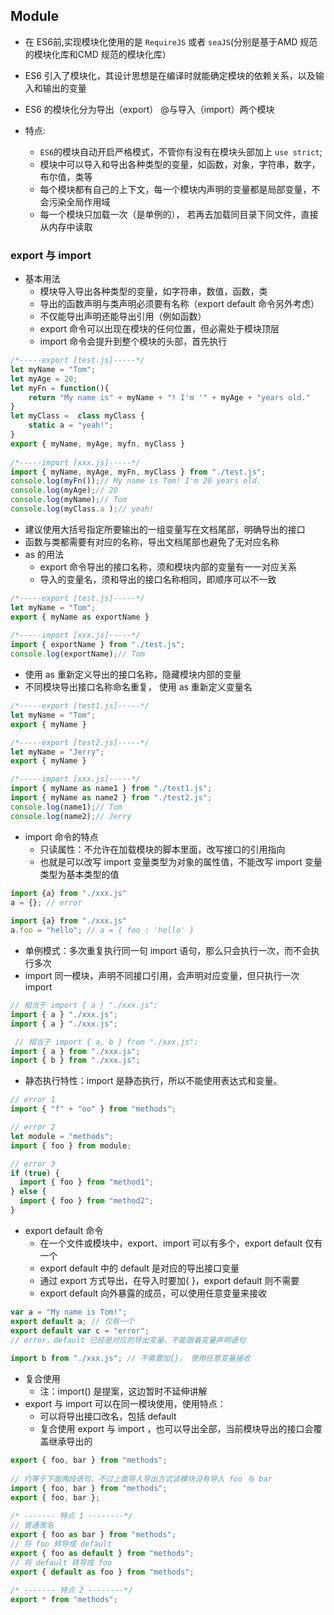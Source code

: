 ## Module 
- 在 ES6前,实现模块化使用的是 `RequireJS` 或者 `seaJS`(分别是基于AMD 规范的模块化库和CMD 规范的模块化库） 
- ES6 引入了模块化，其设计思想是在编译时就能确定模块的依赖关系，以及输入和输出的变量 
- ES6 的模块化分为导出（export） @与导入（import）两个模块 

- 特点:
  + `ES6`的模块自动开启严格模式，不管你有没有在模块头部加上 `use strict`;
  + 模块中可以导入和导出各种类型的变量，如函数，对象，字符串，数字，布尔值，类等 
  + 每个模块都有自己的上下文，每一个模块内声明的变量都是局部变量，不会污染全局作用域 
  + 每一个模块只加载一次（是单例的）， 若再去加载同目录下同文件，直接从内存中读取 

### export 与 import
- 基本用法
  + 模块导入导出各种类型的变量，如字符串，数值，函数，类 
  + 导出的函数声明与类声明必须要有名称（export default 命令另外考虑） 
  + 不仅能导出声明还能导出引用（例如函数） 
  + export 命令可以出现在模块的任何位置，但必需处于模块顶层 
  + import 命令会提升到整个模块的头部，首先执行 
```JavaScript
/*-----export [test.js]-----*/
let myName = "Tom";
let myAge = 20;
let myFn = function(){
    return "My name is" + myName + "! I'm '" + myAge + "years old."
}
let myClass =  class myClass {
    static a = "yeah!";
}
export { myName, myAge, myfn, myClass }
 
/*-----import [xxx.js]-----*/
import { myName, myAge, myFn, myClass } from "./test.js";
console.log(myFn());// My name is Tom! I'm 20 years old.
console.log(myAge);// 20
console.log(myName);// Tom
console.log(myClass.a );// yeah!
```
- 建议使用大括号指定所要输出的一组变量写在文档尾部，明确导出的接口 
- 函数与类都需要有对应的名称，导出文档尾部也避免了无对应名称 
- as 的用法
  + export 命令导出的接口名称，须和模块内部的变量有一一对应关系 
  + 导入的变量名，须和导出的接口名称相同，即顺序可以不一致 
```JavaScript
/*-----export [test.js]-----*/
let myName = "Tom";
export { myName as exportName }
 
/*-----import [xxx.js]-----*/
import { exportName } from "./test.js";
console.log(exportName);// Tom
```

- 使用 as 重新定义导出的接口名称，隐藏模块内部的变量
- 不同模块导出接口名称命名重复， 使用 as 重新定义变量名 
```JavaScript
/*-----export [test1.js]-----*/
let myName = "Tom";
export { myName }

/*-----export [test2.js]-----*/
let myName = "Jerry";
export { myName }

/*-----import [xxx.js]-----*/
import { myName as name1 } from "./test1.js";
import { myName as name2 } from "./test2.js";
console.log(name1);// Tom
console.log(name2);// Jerry
```

- import 命令的特点
  + 只读属性：不允许在加载模块的脚本里面，改写接口的引用指向 
  + 也就是可以改写 import 变量类型为对象的属性值，不能改写 import 变量类型为基本类型的值 
```JavaScript
import {a} from "./xxx.js"
a = {}; // error
 
import {a} from "./xxx.js"
a.foo = "hello"; // a = { foo : 'hello' }
```
- 单例模式：多次重复执行同一句 import 语句，那么只会执行一次，而不会执行多次 
- import 同一模块，声明不同接口引用，会声明对应变量，但只执行一次 import 
```JavaScript
// 相当于 import { a } "./xxx.js";
import { a } "./xxx.js";
import { a } "./xxx.js";

 // 相当于 import { a, b } from "./xxx.js";
import { a } from "./xxx.js";
import { b } from "./xxx.js";

```
- 静态执行特性：import 是静态执行，所以不能使用表达式和变量。
```JavaScript
// error 1
import { "f" + "oo" } from "methods"; 

// error 2
let module = "methods";
import { foo } from module; 

// error 3
if (true) {
  import { foo } from "method1";
} else {
  import { foo } from "method2";
}
```
- export default 命令
  + 在一个文件或模块中，export、import 可以有多个，export default 仅有一个 
  + export default 中的 default 是对应的导出接口变量 
  + 通过 export 方式导出，在导入时要加{ }，export default 则不需要 
  + export default 向外暴露的成员，可以使用任意变量来接收 
```JavaScript
var a = "My name is Tom!";
export default a; // 仅有一个
export default var c = "error"; 
// error，default 已经是对应的导出变量，不能跟着变量声明语句
 
import b from "./xxx.js"; // 不需要加{}， 使用任意变量接收
```
- 复合使用
  + 注：import() 是提案，这边暂时不延伸讲解 
- export 与 import 可以在同一模块使用，使用特点：
  + 可以将导出接口改名，包括 default 
  + 复合使用 export 与 import ，也可以导出全部，当前模块导出的接口会覆盖继承导出的 
```JavaScript
export { foo, bar } from "methods";
 
// 约等于下面两段语句，不过上面导入导出方式该模块没有导入 foo 与 bar
import { foo, bar } from "methods";
export { foo, bar };
 
/* ------- 特点 1 --------*/
// 普通改名
export { foo as bar } from "methods";
// 将 foo 转导成 default
export { foo as default } from "methods";
// 将 default 转导成 foo
export { default as foo } from "methods";
 
/* ------- 特点 2 --------*/
export * from "methods";
```